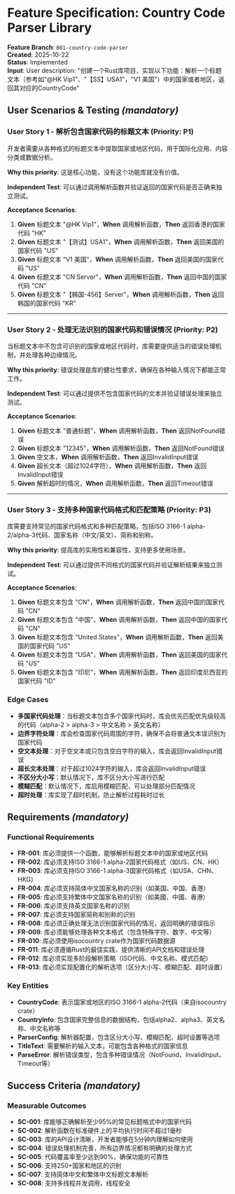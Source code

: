 # Feature Specification: Country Code Parser Library

**Feature Branch**: `001-country-code-parser`  
**Created**: 2025-10-22  
**Status**: Implemented  
**Input**: User description: "创建一个Rust库项目，实现以下功能：解析一个标题文本（参考如"@HK Vip1"、"【SS】USA1"，"V1 美国"）中的国家或者地区，返回其对应的CountryCode"

## User Scenarios & Testing *(mandatory)*

### User Story 1 - 解析包含国家代码的标题文本 (Priority: P1)

开发者需要从各种格式的标题文本中提取国家或地区代码，用于国际化应用、内容分类或数据分析。

**Why this priority**: 这是核心功能，没有这个功能库就没有价值。

**Independent Test**: 可以通过调用解析函数并验证返回的国家代码是否正确来独立测试。

**Acceptance Scenarios**:

1. **Given** 标题文本 "@HK Vip1"，**When** 调用解析函数，**Then** 返回香港的国家代码 "HK"
2. **Given** 标题文本 "【测试】USA1"，**When** 调用解析函数，**Then** 返回美国的国家代码 "US"
3. **Given** 标题文本 "V1 美国"，**When** 调用解析函数，**Then** 返回美国的国家代码 "US"
4. **Given** 标题文本 "CN Server"，**When** 调用解析函数，**Then** 返回中国的国家代码 "CN"
5. **Given** 标题文本 "【韩国-456】Server"，**When** 调用解析函数，**Then** 返回韩国的国家代码 "KR"

---

### User Story 2 - 处理无法识别的国家代码和错误情况 (Priority: P2)

当标题文本中不包含可识别的国家或地区代码时，库需要提供适当的错误处理机制，并处理各种边缘情况。

**Why this priority**: 错误处理是库的健壮性要求，确保在各种输入情况下都能正常工作。

**Independent Test**: 可以通过提供不包含国家代码的文本并验证错误处理来独立测试。

**Acceptance Scenarios**:

1. **Given** 标题文本 "普通标题"，**When** 调用解析函数，**Then** 返回NotFound错误
2. **Given** 标题文本 "12345"，**When** 调用解析函数，**Then** 返回NotFound错误
3. **Given** 空文本，**When** 调用解析函数，**Then** 返回InvalidInput错误
4. **Given** 超长文本（超过1024字符），**When** 调用解析函数，**Then** 返回InvalidInput错误
5. **Given** 解析超时的情况，**When** 调用解析函数，**Then** 返回Timeout错误

---

### User Story 3 - 支持多种国家代码格式和匹配策略 (Priority: P3)

库需要支持常见的国家代码格式和多种匹配策略，包括ISO 3166-1 alpha-2/alpha-3代码、国家名称（中文/英文）、简称和别称。

**Why this priority**: 提高库的实用性和兼容性，支持更多使用场景。

**Independent Test**: 可以通过提供不同格式的国家代码并验证解析结果来独立测试。

**Acceptance Scenarios**:

1. **Given** 标题文本包含 "CN"，**When** 调用解析函数，**Then** 返回中国的国家代码 "CN"
2. **Given** 标题文本包含 "中国"，**When** 调用解析函数，**Then** 返回中国的国家代码 "CN"
3. **Given** 标题文本包含 "United States"，**When** 调用解析函数，**Then** 返回美国的国家代码 "US"
4. **Given** 标题文本包含 "USA"，**When** 调用解析函数，**Then** 返回美国的国家代码 "US"
5. **Given** 标题文本包含 "印尼"，**When** 调用解析函数，**Then** 返回印度尼西亚的国家代码 "ID"

### Edge Cases

- **多国家代码处理**：当标题文本包含多个国家代码时，库会优先匹配优先级较高的代码（alpha-2 > alpha-3 > 中文名称 > 英文名称）
- **边界字符处理**：库会检查国家代码周围的字符，确保不会将普通文本误识别为国家代码
- **空文本处理**：对于空文本或只包含空白字符的输入，库会返回InvalidInput错误
- **超长文本处理**：对于超过1024字符的输入，库会返回InvalidInput错误
- **不区分大小写**：默认情况下，库不区分大小写进行匹配
- **模糊匹配**：默认情况下，库启用模糊匹配，可以处理部分匹配情况
- **超时处理**：库实现了超时机制，防止解析过程耗时过长

## Requirements *(mandatory)*

### Functional Requirements

- **FR-001**: 库必须提供一个函数，能够解析标题文本中的国家或地区代码
- **FR-002**: 库必须支持ISO 3166-1 alpha-2国家代码格式（如US、CN、HK）
- **FR-003**: 库必须支持ISO 3166-1 alpha-3国家代码格式（如USA、CHN、HKG）
- **FR-004**: 库必须支持简体中文国家名称的识别（如美国、中国、香港）
- **FR-005**: 库必须支持繁体中文国家名称的识别（如美國、中國、香港）
- **FR-006**: 库必须支持英文国家名称的识别
- **FR-007**: 库必须支持国家简称和别称的识别
- **FR-008**: 库必须正确处理无法识别国家代码的情况，返回明确的错误指示
- **FR-009**: 库必须能够处理各种文本格式（包含特殊字符、数字、中文等）
- **FR-010**: 库必须使用isocountry crate作为国家代码数据源
- **FR-011**: 库必须遵循Rust的最佳实践，提供清晰的API文档和错误处理
- **FR-012**: 库必须实现多阶段解析策略（ISO代码、中文名称、模式匹配）
- **FR-013**: 库必须实现配置化的解析选项（区分大小写、模糊匹配、超时设置）

### Key Entities

- **CountryCode**: 表示国家或地区的ISO 3166-1 alpha-2代码（来自isocountry crate）
- **CountryInfo**: 包含国家完整信息的数据结构，包括alpha2、alpha3、英文名称、中文名称等
- **ParserConfig**: 解析器配置，包含区分大小写、模糊匹配、超时设置等选项
- **TitleText**: 需要解析的输入文本，可能包含各种格式的国家信息
- **ParseError**: 解析错误类型，包含多种错误情况（NotFound、InvalidInput、Timeout等）

## Success Criteria *(mandatory)*

### Measurable Outcomes

- **SC-001**: 库能够正确解析至少95%的常见标题格式中的国家代码
- **SC-002**: 解析函数在标准硬件上的平均执行时间不超过1毫秒
- **SC-003**: 库的API设计清晰，开发者能够在5分钟内理解如何使用
- **SC-004**: 错误处理机制完善，所有边界情况都有明确的处理方式
- **SC-005**: 代码覆盖率至少达到90%，确保功能的可靠性
- **SC-006**: 支持250+国家和地区的识别
- **SC-007**: 支持简体中文和繁体中文标题文本解析
- **SC-008**: 支持多线程并发调用，线程安全